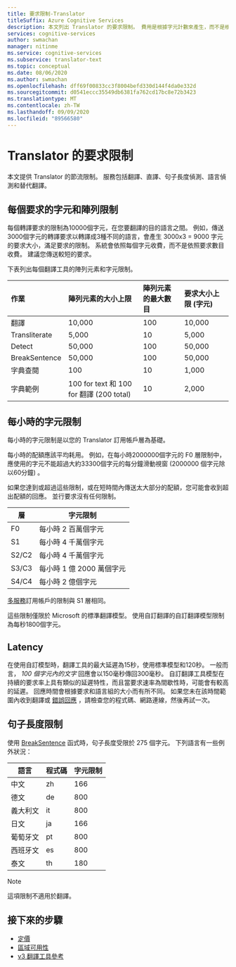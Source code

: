 ```yaml
---
title: 要求限制-Translator
titleSuffix: Azure Cognitive Services
description: 本文列出 Translator 的要求限制。 費用是根據字元計數來產生，而不是根據受限於每個要求 5,000 個字元的要求頻率。 字元限制是以訂用帳戶為基礎，而 F0 受限於每小時 2 百萬個字元。
services: cognitive-services
author: swmachan
manager: nitinme
ms.service: cognitive-services
ms.subservice: translator-text
ms.topic: conceptual
ms.date: 08/06/2020
ms.author: swmachan
ms.openlocfilehash: dff69f00833cc3f8004befd330d144f4da0e332d
ms.sourcegitcommit: d0541eccc35549db6381fa762cd17bc8e72b3423
ms.translationtype: MT
ms.contentlocale: zh-TW
ms.lasthandoff: 09/09/2020
ms.locfileid: "89566580"
---
```

# <a name="request-limits-for-translator"></a>Translator 的要求限制

本文提供 Translator 的節流限制。 服務包括翻譯、直譯、句子長度偵測、語言偵測和替代翻譯。

## <a name="character-and-array-limits-per-request"></a>每個要求的字元和陣列限制

每個轉譯要求的限制為10000個字元，在您要翻譯的目的語言之間。 例如，傳送3000個字元的轉譯要求以轉譯成3種不同的語言，會產生 3000x3 = 9000 字元的要求大小，滿足要求的限制。 系統會依照每個字元收費，而不是依照要求數目收費。 建議您傳送較短的要求。

下表列出每個翻譯工具的陣列元素和字元限制。

| 作業 | 陣列元素的大小上限 |    陣列元素的最大數目 |    要求大小上限 (字元)  |
|:----|:----|:----|:----|
| 翻譯 | 10,000    | 100   | 10,000 |
| Transliterate | 5,000 | 10    | 5,000 |
| Detect | 50,000 | 100 |   50,000 |
| BreakSentence | 50,000    | 100 | 50,000 |
| 字典查閱| 100 |  10  | 1,000 |
| 字典範例 | 100 for text 和 100 for 翻譯 (200 total) | 10|   2,000 |

## <a name="character-limits-per-hour"></a>每小時的字元限制

每小時的字元限制是以您的 Translator 訂用帳戶層為基礎。 

每小時的配額應該平均耗用。 例如，在每小時2000000個字元的 F0 層限制中，應使用的字元不能超過大約33300個字元的每分鐘滑動視窗 (2000000 個字元除以60分鐘) 。

如果您達到或超過這些限制，或在短時間內傳送太大部分的配額，您可能會收到超出配額的回應。 並行要求沒有任何限制。

| 層 | 字元限制 |
|------|-----------------|
| F0 | 每小時 2 百萬個字元 |
| S1 | 每小時 4 千萬個字元 |
| S2/C2 | 每小時 4 千萬個字元 |
| S3/C3 | 每小時 1 億 2000 萬個字元 |
| S4/C4 | 每小時 2 億個字元 |

[多服務](https://docs.microsoft.com/azure/cognitive-services/translator/reference/v3-0-reference#authentication)訂用帳戶的限制與 S1 層相同。

這些限制僅限於 Microsoft 的標準翻譯模型。 使用自訂翻譯的自訂翻譯模型限制為每秒1800個字元。

## <a name="latency"></a>Latency

在使用自訂模型時，翻譯工具的最大延遲為15秒，使用標準模型和120秒。 一般而言， *100 個字元內的文字* 回應會以150毫秒傳回300毫秒。 自訂翻譯工具模型在持續的要求率上具有類似的延遲特性，而且當要求速率為間歇性時，可能會有較高的延遲。 回應時間會根據要求和語言組的大小而有所不同。 如果您未在該時間範圍內收到翻譯或 [錯誤回應](https://docs.microsoft.com/azure/cognitive-services/translator/reference/v3-0-reference#errors) ，請檢查您的程式碼、網路連線，然後再試一次。 

## <a name="sentence-length-limits"></a>句子長度限制

使用 [BreakSentence](https://docs.microsoft.com/azure/cognitive-services/translator/reference/v3-0-break-sentence) 函式時，句子長度受限於 275 個字元。 下列語言有一些例外狀況：

| 語言 | 程式碼 | 字元限制 |
|----------|------|-----------------|
| 中文 | zh | 166 |
| 德文 | de | 800 |
| 義大利文 | it | 800 |
| 日文 | ja | 166 |
| 葡萄牙文 | pt | 800 |
| 西班牙文 | es | 800 |
| 泰文 | th | 180 |

> [!NOTE]
> 這項限制不適用於翻譯。

## <a name="next-steps"></a>接下來的步驟

* [定價](https://azure.microsoft.com/pricing/details/cognitive-services/translator-text-api/)
* [區域可用性](https://azure.microsoft.com/global-infrastructure/services/?products=cognitive-services)
* [v3 翻譯工具參考](https://docs.microsoft.com/azure/cognitive-services/translator/reference/v3-0-reference)
